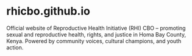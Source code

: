 # rhicbo.github.io
Official website of Reproductive Health Initiative (RHI) CBO – promoting sexual and reproductive health, rights, and justice in Homa Bay County, Kenya. Powered by community voices, cultural champions, and youth action.
